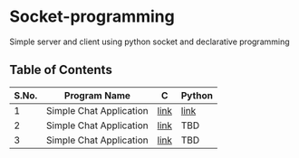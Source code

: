# Socket-programming
Simple server and client using python socket and declarative programming

## Table of Contents
| S.No. | Program Name | C | Python |
|-------|--------------|---|--------|
| 1 | Simple Chat Application | [link]() | [link]() |
| 2 | Simple Chat Application | [link]() | TBD |
| 3 | Simple Chat Application | [link]() | TBD |


